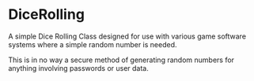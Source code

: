 # DiceRolling
A simple Dice Rolling Class designed for use with various game software systems where a simple random number is needed.

This is in no way a secure method of generating random numbers for anything involving passwords or user data.
